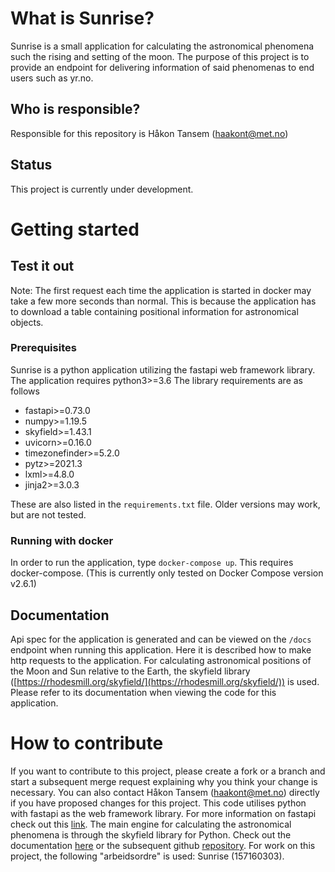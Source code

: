 # What is Sunrise?
Sunrise is a small application for calculating the astronomical phenomena such the rising and setting of the moon.
The purpose of this project is to provide an endpoint for delivering information of said phenomenas to end users such as yr.no.

## Who is responsible?
Responsible for this repository is Håkon Tansem (haakont@met.no)

## Status
This project is currently under development.

# Getting started

## Test it out
Note: The first request each time the application is started in docker may take a few more seconds than normal. This is because the application has to download a table containing positional information for astronomical objects.
### Prerequisites
Sunrise is a python application utilizing the fastapi web framework library.
The application requires python3>=3.6
The library requirements are as follows
- fastapi>=0.73.0
- numpy>=1.19.5
- skyfield>=1.43.1
- uvicorn>=0.16.0
- timezonefinder>=5.2.0
- pytz>=2021.3
- lxml>=4.8.0
- jinja2>=3.0.3

These are also listed in the `requirements.txt` file.
Older versions may work, but are not tested.

### Running with docker
In order to run the application, type `docker-compose up`.
This requires docker-compose. (This is currently only tested on Docker Compose version v2.6.1)


## Documentation
Api spec for the application is generated and can be viewed on the `/docs` endpoint when running this application. Here it is described how to make http requests to the application.
For calculating astronomical positions of the Moon and Sun relative to the Earth, the skyfield library ([https://rhodesmill.org/skyfield/](https://rhodesmill.org/skyfield/)) is used. Please refer to
its documentation when viewing the code for this application.  

# How to contribute
If you want to contribute to this project, please create a fork or a branch and start a subsequent merge request explaining why you think your change is necessary.
You can also contact Håkon Tansem (haakont@met.no) directly if you have proposed changes for this project.
This code utilises python with fastapi as the web framework library. For more information on fastapi check out this [link](https://fastapi.tiangolo.com/).
The main engine for calculating the astronomical phenomena is through the skyfield library for Python. Check out the documentation [here](https://rhodesmill.org/skyfield/) or the subsequent github [repository](https://github.com/skyfielders/python-skyfield).
For work on this project, the following "arbeidsordre" is used: Sunrise (157160303).
